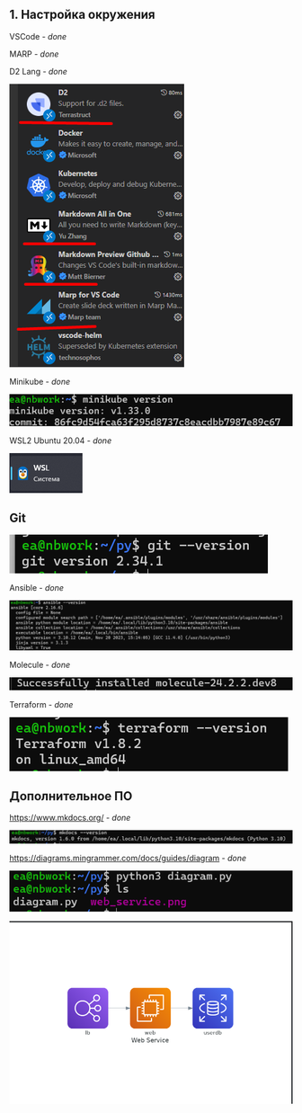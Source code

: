 ## 1. Настройка окружения
VSCode - *done*

MARP - *done*

D2 Lang - *done*

![alt text](image.png)

Minikube - *done*

![alt text](image-1.png)

WSL2 Ubuntu 20.04 - *done*

![alt text](image-2.png)


## Git
![alt text](image-9.png)

Ansible - *done*

![alt text](image-3.png)

Molecule - *done*

![alt text](image-5.png)

Terraform - *done*

![alt text](image-4.png)

## Дополнительное ПО

https://www.mkdocs.org/ - *done*

![alt text](image-8.png)

https://diagrams.mingrammer.com/docs/guides/diagram - *done*

![alt text](image-6.png)

![alt text](image-7.png)